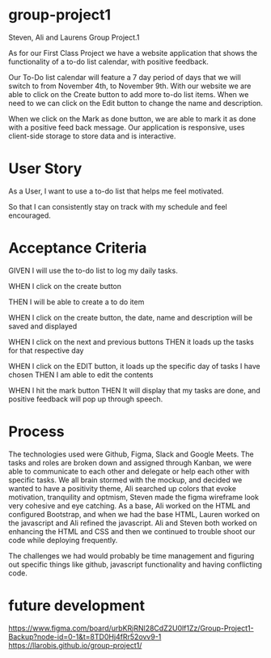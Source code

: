 # group-project1
Steven, Ali and Laurens Group Project.1



As for our First Class Project we have a website application that shows the functionality of a to-do list calendar, with positive feedback. 

Our To-Do list calendar will feature a 7 day period of days that we will switch to from November 4th, to November 9th. With our website we are able to click on the Create button to add more to-do list items. When we need to we can click on the Edit button to change the name and description.  

When we click on the Mark as done button, we are able to mark it as done with a positive feed back message. Our application is responsive, uses client-side storage to store data and is interactive. 


# User Story 

As a User, I want to use a to-do list that helps me feel motivated.

So that I can consistently stay on track with my schedule and feel encouraged.


# Acceptance Criteria

GIVEN I will use the to-do list to log my daily tasks.

WHEN I click on the create button

THEN I will be able to create a to do item 

WHEN I click on the create button, the date, name and description will be saved and displayed

WHEN I click on the next and previous buttons
THEN it loads up the tasks for that respective day

WHEN I click on the EDIT button, it loads up the specific day of tasks I have chosen
THEN I am able to edit the contents 

WHEN I hit the mark button
THEN It will display that my tasks are done, and positive feedback will pop up through speech.

# Process

The technologies used were Github, Figma, Slack and Google Meets. The tasks and roles are broken down and assigned through Kanban, we were able to communicate to each other and delegate or help each other with specific tasks. We all brain stormed with the mockup, and decided we wanted to have a positivity theme, Ali searched up colors that evoke motivation, tranquility and optmism, Steven made the figma wireframe look very cohesive and eye catching. As a base, Ali worked on the HTML and configured Bootstrap, and when we had the base HTML, Lauren worked on the javascript and Ali refined the javascript. Ali and Steven both worked on enhancing the HTML and CSS and then we continued to trouble shoot our code while deploying frequently. 


The challenges we had would probably be time management and figuring out specific things like github, javascript functionality and having conflicting code.




# future development 
https://www.figma.com/board/urbKRjRNl28CdZ2U0lf1Zz/Group-Project1-Backup?node-id=0-1&t=8TD0Hj4fRr52ovv9-1
https://llarobis.github.io/group-project1/
